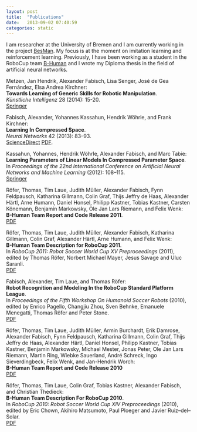```yaml
---
layout: post
title:  "Publications"
date:   2013-09-02 07:40:59
categories: static
---
```


I am researcher at the University of Bremen and I am currently working in the project [BesMan](http://robotik.dfki-bremen.de/en/research/projects/besman-1.html). My focus is at the moment on imitation learning and reinforcement learning. Previously, I have been working as a student in the RoboCup team [B-Human](http://www.b-human.de/) and I wrote my Diploma thesis in the field of artificial neural networks.

Metzen, Jan Hendrik, Alexander Fabisch, Lisa Senger, José de Gea Fernández, Elsa Andrea Kirchner:</br>
**Towards Learning of Generic Skills for Robotic Manipulation**.</br>
*Künstliche Intelligenz* 28 (2014): 15-20.</br>
[Springer](http://link.springer.com/article/10.1007/s13218-013-0280-1)

Fabisch, Alexander, Yohannes Kassahun, Hendrik Wöhrle, and Frank Kirchner:</br>
**Learning In Compressed Space**.</br>
*Neural Networks* 42 (2013): 83–93.</br>
[ScienceDirect](http://www.sciencedirect.com/science/article/pii/S089360801300035X) [PDF](http://informatik.uni-bremen.de/~afabisch/files/2013_NN_LCS.pdf).

Kassahun, Yohannes, Hendrik Wöhrle, Alexander Fabisch, and Marc Tabie:</br>
**Learning Parameters of Linear Models In Compressed Parameter Space**.</br>
In *Proceedings of the 22nd International Conference on Artificial Neural Networks and Machine Learning* (2012): 108–115.</br>
[Springer](http://link.springer.com/content/pdf/10.1007%2F978-3-642-33266-1_14)

Röfer, Thomas, Tim Laue, Judith Müller, Alexander Fabisch, Fynn Feldpausch, Katharina Gillmann, Colin Graf, Thijs Jeffry de Haas, Alexander Härtl, Arne Humann, Daniel Honsel, Philipp Kastner, Tobias Kastner, Carsten Könemann, Benjamin Markowsky, Ole Jan Lars Riemann, and Felix Wenk:</br>
**B-Human Team Report and Code Release 2011**.</br>
[PDF](http://www.b-human.de/downloads/bhuman11_coderelease.pdf)

Röfer, Thomas, Tim Laue, Judith Müller, Alexander Fabisch, Katharina Gillmann, Colin Graf, Alexander Härtl, Arne Humann, and Felix Wenk:</br>
**B-Human Team Description for RoboCup 2011**.</br>
In *RoboCup 2011: Robot Soccer World Cup XV Preproceedings* (2011), edited by Thomas Röfer, Norbert Michael Mayer, Jesus Savage and Uluc Saranli.</br>
[PDF](http://www.b-human.de/downloads/bhuman11_tdp.pdf)

Fabisch, Alexander, Tim Laue, and Thomas Röfer:</br>
**Robot Recognition and Modeling In the RoboCup Standard Platform League**.</br>
In *Proceedings of the Fifth Workshop On Humanoid Soccer Robots* (2010), edited by Enrico Pagello, Changjiu Zhou, Sven Behnke, Emanuele Menegatti, Thomas Röfer and Peter Stone.</br>
[PDF](http://www.informatik.uni-bremen.de/kogrob/papers/Humanoids-Fabisch-etal-10.pdf)

Röfer, Thomas, Tim Laue, Judith Müller, Armin Burchardt, Erik Damrose, Alexander Fabisch, Fynn Feldpausch, Katharina Gillmann, Colin Graf, Thijs Jeffry de Haas, Alexander Härtl, Daniel Honsel, Philipp Kastner, Tobias Kastner, Benjamin Markowsky, Michael Mester, Jonas Peter, Ole Jan Lars Riemann, Martin Ring, Wiebke Sauerland, André Schreck, Ingo Sieverdingbeck, Felix Wenk, and Jan-Hendrik Worch:</br>
**B-Human Team Report and Code Release 2010**</br>
[PDF](http://www.b-human.de/downloads/bhuman10_coderelease.pdf)

Röfer, Thomas, Tim Laue, Colin Graf, Tobias Kastner, Alexander Fabisch, and Christian Thedieck:</br>
**B-Human Team Description For RoboCup 2010**.</br>
In *RoboCup 2010: Robot Soccer World Cup XIV Preproceedings* (2010), edited by Eric Chown, Akihiro Matsumoto, Paul Ploeger and Javier Ruiz–del–Solar.</br>
[PDF](http://www.b-human.de/downloads/bhuman10_tdp.pdf)
